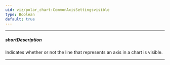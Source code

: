 ```yaml
---
uid: viz/polar_chart:CommonAxisSettingsvisible
type: Boolean
default: true
---
```

---
##### shortDescription
Indicates whether or not the line that represents an axis in a chart is visible.

---
